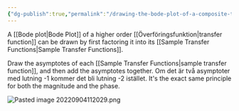 ```yaml
---
{"dg-publish":true,"permalink":"/drawing-the-bode-plot-of-a-composite-transfer-function/","tags":["reglerteknik"]}
---
```


A [[Bode plot\|Bode Plot]] of a higher order [[Överföringsfunktion\|transfer function]] can be drawn by first factoring it into its [[Sample Transfer Functions\|Sample Transfer Functions]].

Draw the asymptotes of each [[Sample Transfer Functions\|sample transfer function]], and then add the asymptotes together. Om det är två asymptoter med lutning -1 kommer det bli lutning -2 istället. It's the exact same principle for both the magnitude and the phase. 


![Pasted image 20220904112029.png](/img/user/images/Pasted%20image%2020220904112029.png)